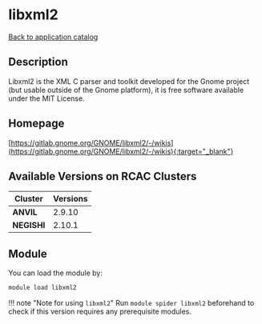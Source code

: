 # libxml2

[Back to application catalog](../app_catalog.md)

## Description

Libxml2 is the XML C parser and toolkit developed for the Gnome project (but usable outside of the Gnome platform), it is free software available under the MIT License.

## Homepage

[https://gitlab.gnome.org/GNOME/libxml2/-/wikis](https://gitlab.gnome.org/GNOME/libxml2/-/wikis){:target="_blank"}

## Available Versions on RCAC Clusters

|Cluster|Versions|
|---|---|
**ANVIL**|2.9.10
**NEGISHI**|2.10.1

## Module

You can load the module by:

```bash
module load libxml2
```

!!! note "Note for using `libxml2`"
    Run `module spider libxml2` beforehand to check if this version requires any prerequisite modules.
